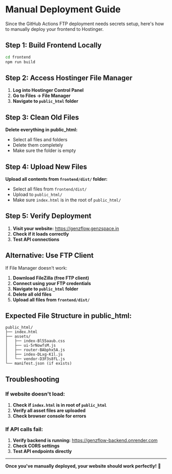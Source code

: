 # Manual Deployment Guide

Since the GitHub Actions FTP deployment needs secrets setup, here's how to manually deploy your frontend to Hostinger.

## Step 1: Build Frontend Locally

```bash
cd frontend
npm run build
```

## Step 2: Access Hostinger File Manager

1. **Log into Hostinger Control Panel**
2. **Go to Files → File Manager**
3. **Navigate to `public_html` folder**

## Step 3: Clean Old Files

**Delete everything in public_html:**
- Select all files and folders
- Delete them completely
- Make sure the folder is empty

## Step 4: Upload New Files

**Upload all contents from `frontend/dist/` folder:**
- Select all files from `frontend/dist/`
- Upload to `public_html/`
- Make sure `index.html` is in the root of `public_html/`

## Step 5: Verify Deployment

1. **Visit your website:** https://genzflow.genzspace.in
2. **Check if it loads correctly**
3. **Test API connections**

## Alternative: Use FTP Client

If File Manager doesn't work:

1. **Download FileZilla (free FTP client)**
2. **Connect using your FTP credentials**
3. **Navigate to `public_html` folder**
4. **Delete all old files**
5. **Upload all files from `frontend/dist/`**

## Expected File Structure in public_html:

```
public_html/
├── index.html
├── assets/
│   ├── index-Bl55aaub.css
│   ├── ui-5rNowfsM.js
│   ├── router-BAbphx5A.js
│   ├── index-DLxg-K1l.js
│   └── vendor-D3F3s8fL.js
└── manifest.json (if exists)
```

## Troubleshooting

### If website doesn't load:
1. **Check if `index.html` is in root of `public_html`**
2. **Verify all asset files are uploaded**
3. **Check browser console for errors**

### If API calls fail:
1. **Verify backend is running:** https://genzflow-backend.onrender.com
2. **Check CORS settings**
3. **Test API endpoints directly**

---

**Once you've manually deployed, your website should work perfectly!** 🚀
